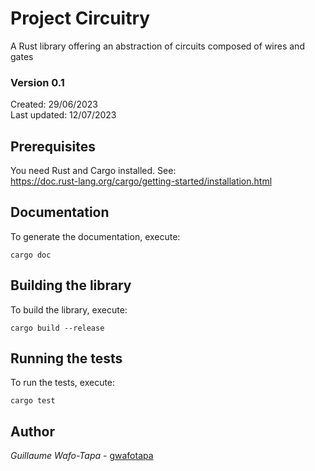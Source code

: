 # Project Circuitry

A Rust library offering an abstraction of circuits composed of wires and gates

### Version 0.1

Created: 29/06/2023  
Last updated: 12/07/2023

## Prerequisites

You need Rust and Cargo installed. See:  
<https://doc.rust-lang.org/cargo/getting-started/installation.html>

## Documentation

To generate the documentation, execute:
```
cargo doc
```
## Building the library

To build the library, execute:
```
cargo build --release
```

## Running the tests

To run the tests, execute:
```
cargo test
```

## Author

*Guillaume Wafo-Tapa* - [gwafotapa](https://github.com/gwafotapa)
